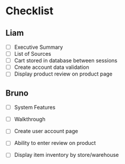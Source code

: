 # Checklist

## Liam
- [ ] Executive Summary
- [ ] List of Sources
- [ ] Cart stored in database between sessions
- [ ] Create account data validation
- [ ] Display product review on product page
## Bruno
- [ ] System Features
- [ ] Walkthrough
- [ ] Create user account page
- [ ] Ability to enter review on product
- [ ] Display item inventory by store/warehouse


